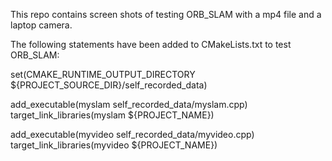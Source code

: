 This repo contains screen shots of testing ORB_SLAM with a mp4 file and a laptop camera.

The following statements have been added to CMakeLists.txt to test ORB_SLAM:

set(CMAKE_RUNTIME_OUTPUT_DIRECTORY ${PROJECT_SOURCE_DIR}/self_recorded_data)

add_executable(myslam
self_recorded_data/myslam.cpp)
target_link_libraries(myslam ${PROJECT_NAME})

add_executable(myvideo
self_recorded_data/myvideo.cpp)
target_link_libraries(myvideo ${PROJECT_NAME})

